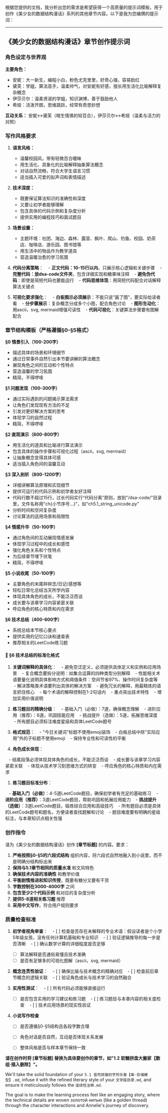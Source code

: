 根据您提供的文档，我分析出您的需求是希望获得一个高质量的提示词模板，用于创作《美少女的数据结构漫话》系列的其他章节内容。以下是我为您编撰的提示词：

---

## 《美少女的数据结构漫话》章节创作提示词

### 角色设定与世界观
**主要角色：**
- 安妮：大一新生，编程小白，粉色尤克里里，好奇心强，容易脸红
- 黛芙：学姐，算法高手，温柔帅气，对安妮有好感，擅长用生活化比喻解释复杂概念
- 伊莎贝尔：温柔贤淑的学姐，知识渊博，善于鼓励他人
- 希娅：活泼开朗，思维跳跃，经常有奇思妙想

**互动关系：** 安妮↔黛芙（暗生情愫的轻百合），伊莎贝尔↔希娅（温柔与活力的对照）

### 写作风格要求

1. **语言风格：** 
   - 温馨校园风，带有轻微百合暧昧
   - 用生活化、具象化的比喻解释抽象算法概念
   - 对话自然流畅，符合大学生语言习惯
   - 适当插入可爱的拟声词和表情描述

2. **技术深度：**
   - 既要保证算法知识的准确性和深度
   - 又要让初学者能够理解
   - 包含具体的代码示例和复杂度分析
   - 提供实用的编程技巧和面试题目

3. **场景设置：**
   - 主题环境：社团、海边、森林、露营、枫叶、爬山、钓鱼、校园、奶茶店、咖啡店、游乐园、图书馆等
   - 用生活中的物品作为教学道具
   - 营造温暖治愈的学习氛围

4. **代码分离策略**：
   - **正文代码：10-15行以内**，只展示核心逻辑和关键步骤
   - **完整代码：放dsa-code文件夹**，包含详细实现和糖果味注释
   - **避免伪代码**：即使是简短代码也要能运行
   - **代码思维体现**：用简短代码配合对话解释算法关键点

5. **可视化要求强化**：
   - **白板图示必须展示**：不能只说"画了图"，要实际给读者看
   - **分步骤展示**：复杂概念分成多个小图，配合角色讨论
   - **图形生动化**：用ascii，svg, mermaid增强可读性
   - **代码可视化**：关键算法步骤要有图解配合

### 章节结构模板（严格遵循§0-§5格式）

**§0 情景引入（100-200字）**
- 描述具体的场景和环境细节
- 通过日常事件自然引出本节要讲解的算法概念
- 展现角色之间的互动和个性特点
- 营造温馨的学习氛围
- 精简，不得啰嗦

**§1 问题发现（100-300字）**
- 通过实际遇到的问题揭示算法需求
- 让角色们发现现有方法的不足
- 引发对更好解决方案的思考
- 体现学习的自然过程
- 精简，不得啰嗦

**§2 直观演示（600-800字）**
- 用生活化的道具和比喻进行算法演示
- 包含具体的操作步骤和可视化过程（ascii，svg, mermaid）
- 让抽象概念变得具体可感
- 适当插入角色间的温馨互动

**§3 深入剖析（800-1200字）**
- 详细讲解算法原理和实现细节
- 提供可运行的代码示例和初学者友好注释
- 代码行数不超过15行，过长代码实行“代码分离”原则，放到"/dsa-code/"目录里，文件名称用"ch{小节序号...}"，如“ch5.1_string_unicode.py”
- 分析时间和空间复杂度
- 讨论算法的适用场景和局限性

**§4 情感升华（50-100字）**
- 通过角色间的互动展现情感发展
- 体现学习过程中的成长和感悟
- 强化角色关系和个性特点
- 为后续章节埋下伏笔
- 精简，不得啰嗦

**§5 小说收尾（50-100字）**
- 主要角色的末尾碎碎念/日记/感想等
- 轻松日常化总结当天所学内容
- 体现具体角色的成长，不能泛泛而谈
- 成长要与该章学习内容紧密关联
- 呼应角色的核心特质和内在需求

**§6 技术总结（400-600字）**
- 系统总结本节核心要点
- 提供实用的记忆口诀和速查表
- 推荐相关的LeetCode练习题

#### 📝 **§6 技术总结的标准化格式**

1. **关键词解释的具体化**：
   - 避免空泛定义，必须提供具体定义和实例和应用场景
   - 复合概念要拆分说明：如集合运算的四种类型分别解释
   - 性能相关术语要量化说明具体影响方式和阈值条件：空间节省97%、操作时间复杂度等
   - 解决策略类术语要列出具体的解决方案
   - 避免冗长的解释，用最精炼的语言抓住核心
   - 每个术语的解释控制在1-2句话内
   - 重点突出技术特性
   - 增加实用价值说明

2. **练习题目的精确分级**：
   - 基础入门（必做）：7道，确保概念理解
   - 进阶应用（推荐）：6道，巩固技能应用
   - 挑战提升（选做）：5道，拓展思维深度
   - 所有题目必须标注难度星级和具体LeetCode题号


1. **格式规范**：
   - "今日关键词"标题不使用emoji装饰
   - 白板总结中除"实际应用"外的子标题不使用emoji
   - 保持专业性和可读性的平衡


3. **角色成长体现**：

   - 结尾段落必须体现具体角色的成长，不能泛泛而谈
   - 成长要与该章学习内容紧密关联
   - 体现从技术学习到思维方式的转变
   - 呼应角色的核心特质和内在需求




1. **练习题目标准分布**：

   - **基础入门（必做）**：4-5道LeetCode题目，确保初学者有充足的基础练习
   - **进阶应用（推荐）**：3道LeetCode题目，帮助巩固和拓展应用能力
   - **挑战提升（选做）**：3道LeetCode题目，锻炼综合应用和高级技巧
   - 所有题目必须是具体的LeetCode题号和题名，方便读者查找题解和讨论
   - 题目难度要有明确的星级标注，与本章知识点相关性强

### 创作指令

请为《美少女的数据结构漫话》创作 **[章节标题]** 的内容。要求：

1. **严格按照§0-§5的六段式结构** 组织内容，将六段式自然地融入到小说里，而不是明确分结构标出来
2. **保持与5.1章节相同的质量水准** 和文风特色
3. **确保技术内容的准确性** 和教学价值
4. **平衡剧情推进和知识传授**，既要有糖分又要有干货
5. **字数控制在3000-4000字** 之间
6. **包含至少2个代码示例** 和对应的复杂度分析
7. **提供5-8道相关练习题** 推荐
8. **采用中文写作**，符合用户规则要求




### 质量检查标准

1. **初学者视角审查**：
   - [ ] 检查是否存在未解释的专业术语：假设读者是个小学5年级女孩，没有任何计算机基础和专业知识
   - [ ] 验证逻辑推导的每一步是否清晰
   - [ ] 确认数学计算的详细程度是否足够
   - [ ] 算法解释是否通俗易懂且技术准确
   - [ ] 是否有足够多的可视化图解（ascii，svg, mermaid）

2. **概念连贯性验证**：
   - [ ] 确保比喻与技术概念的精确对应
   - [ ] 检查前后章节概念的逻辑关联
   - [ ] 验证角色成长与技术学习的自然融合

3. **实用性测试**：
   - [ ] 所有代码必须能够直接运行
   - [ ] 是否包含实用的学习建议和练习题
   - [ ] 练习题目与本章内容的相关度检查
   - [ ] 技术应用场景的现实性验证

4. **小说写作检查**
   - [ ] 是否遵循§0-§5结构且各段字数合理
   - [ ] 角色对话是否自然，互动是否体现关系发展
   - [ ] 整体风格是否与样本章节保持一致


**请在创作时将 [章节标题] 替换为具体要创作的章节，如"1.2 软糖拼盘大搬家【数组·插入删除】"。**

We'll take the solid foundation of your `5.1 音符拼接的字符乐章【串·存储模型】.md`, infuse it with the refined literary style of your `文学版目录.md`, and ensure it meticulously follows the `连续性注释.md`.

The goal is to make the learning process feel like an engaging story, where the technical details are woven золотой нитью (like a golden thread) through the character interactions and Annelie's journey of discovery.